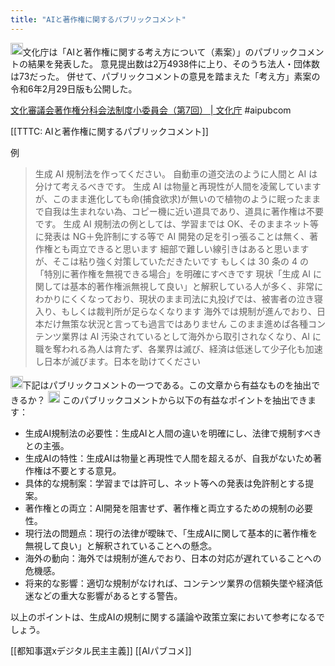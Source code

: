 ```yaml
---
title: "AIと著作権に関するパブリックコメント"
---
```


<img src='https://scrapbox.io/api/pages/nishio/SGE/icon' alt='SGE.icon' height="19.5"/>文化庁は「AIと著作権に関する考え方について（素案）」のパブリックコメントの結果を発表した。 意見提出数は2万4938件に上り、そのうち法人・団体数は73だった。 併せて、パブリックコメントの意見を踏まえた「考え方」素案の令和6年2月29日版も公開した。

[文化審議会著作権分科会法制度小委員会（第7回） | 文化庁](https://www.bunka.go.jp/seisaku/bunkashingikai/chosakuken/hoseido/r05_07/) #aipubcom

[[TTTC: AIと著作権に関するパブリックコメント]]

例
> 生成 AI 規制法を作ってください。
>  自動車の道交法のように人間と AI は分けて考えるべきです。
>  生成 AI は物量と再現性が人間を凌駕していますが、このまま進化しても命(捕食欲求)が無いので植物のように眠ったままで自我は生まれない為、コピー機に近い道具であり、道具に著作権は不要です。
>  生成 AI 規制法の例としては、学習までは OK、そのままネット等に発表は NG＋免許制にする等で AI 開発の足を引っ張ることは無く、著作権とも両立できると思います
>  細部で難しい線引きはあると思いますが、そこは粘り強く対策していただきたいです
>  もしくは 30 条の 4 の「特別に著作権を無視できる場合」を明確にすべきです
>  現状「生成 AI に関しては基本的著作権派無視して良い」と解釈している人が多く、非常にわかりにくくなっており、現状のまま司法に丸投げでは、被害者の泣き寝入り、もしくは裁判所が足らなくなります
>  海外では規制が進んでおり、日本だけ無策な状況と言っても過言ではありません
>  このまま進めば各種コンテンツ業界は AI 汚染されているとして海外から取引されなくなり、AI に職を奪われる為人は育たず、各業界は滅び、経済は低迷して少子化も加速し日本が滅びます。日本を助けてください

<img src='https://scrapbox.io/api/pages/nishio/nishio/icon' alt='nishio.icon' height="19.5"/>下記はパブリックコメントの一つである。この文章から有益なものを抽出できるか？
<img src='https://scrapbox.io/api/pages/nishio/gpt/icon' alt='gpt.icon' height="19.5"/>
このパブリックコメントから以下の有益なポイントを抽出できます：
- 生成AI規制法の必要性：生成AIと人間の違いを明確にし、法律で規制すべきとの主張。
- 生成AIの特性：生成AIは物量と再現性で人間を超えるが、自我がないため著作権は不要とする意見。
- 具体的な規制案：学習までは許可し、ネット等への発表は免許制とする提案。
- 著作権との両立：AI開発を阻害せず、著作権と両立するための規制の必要性。
- 現行法の問題点：現行の法律が曖昧で、「生成AIに関して基本的に著作権を無視して良い」と解釈されていることへの懸念。
- 海外の動向：海外では規制が進んでおり、日本の対応が遅れていることへの危機感。
- 将来的な影響：適切な規制がなければ、コンテンツ業界の信頼失墜や経済低迷などの重大な影響があるとする警告。

以上のポイントは、生成AIの規制に関する議論や政策立案において参考になるでしょう。

[[都知事選xデジタル民主主義]]
[[AIパブコメ]]
